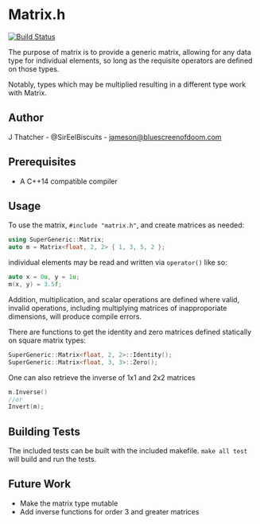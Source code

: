 Matrix.h
========

[![Build Status](https://api.travis-ci.org/SirEelBiscuits/matrix.svg?branch=master)](https://travis-ci.org/SirEelBiscuits/matrix)

The purpose of matrix is to provide a generic matrix, allowing for any data
type for individual elements, so long as the requisite operators are defined
on those types.

Notably, types which may be multiplied resulting in a different type work
with Matrix.

Author
------

J Thatcher - @SirEelBiscuits - jameson@bluescreenofdoom.com

Prerequisites
-------------

- A C++14 compatible compiler

Usage
-----

To use the matrix, `#include "matrix.h"`, and create matrices as needed:

```cpp
using SuperGeneric::Matrix;
auto m = Matrix<float, 2, 2> { 1, 3, 5, 2 };
```

individual elements may be read and written via `operator()` like so:

```cpp
auto x = 0u, y = 1u;
m(x, y) = 3.5f;
```

Addition, multiplication, and scalar operations are defined where valid,
invalid operations, including multiplying matrices of inapproporiate
dimensions, will produce compile errors.

There are functions to get the identity and zero matrices
defined statically on square matrix types:

```cpp
SuperGeneric::Matrix<float, 2, 2>::Identity();
SuperGeneric::Matrix<float, 3, 3>::Zero();
```

One can also retrieve the inverse of 1x1 and 2x2 matrices

```cpp
m.Inverse()
//or
Invert(m);
```

Building Tests
--------------

The included tests can be built with the included makefile. `make all test`
will build and run the tests.

Future Work
-----------

- Make the matrix type mutable
- Add inverse functions for order 3 and greater matrices
